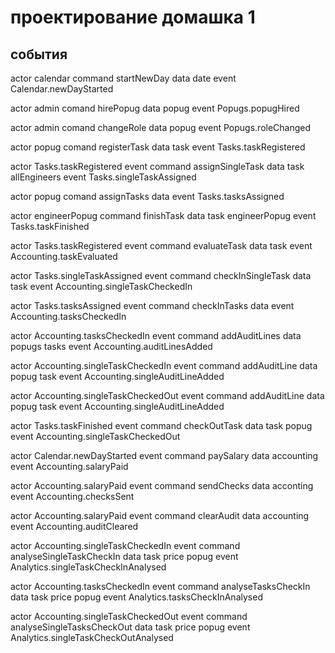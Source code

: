 # проектирование домашка 1

## события

actor calendar
command startNewDay
data date
event Calendar.newDayStarted

actor admin
comand hirePopug
data popug
event Popugs.popugHired

actor admin
comand changeRole
data popug
event Popugs.roleChanged

actor popug
comand registerTask
data task
event Tasks.taskRegistered

actor Tasks.taskRegistered event
command assignSingleTask
data task allEngineers
event Tasks.singleTaskAssigned

actor popug
comand assignTasks
data
event Tasks.tasksAssigned

actor engineerPopug
command finishTask
data task engineerPopug
event Tasks.taskFinished

actor Tasks.taskRegistered event
command evaluateTask
data task
event Accounting.taskEvaluated

actor Tasks.singleTaskAssigned event
command checkInSingleTask
data task
event Accounting.singleTaskCheckedIn

actor Tasks.tasksAssigned event
command checkInTasks
data
event Accounting.tasksCheckedIn

actor Accounting.tasksCheckedIn event
command addAuditLines
data popugs tasks
event Accounting.auditLinesAdded

actor Accounting.singleTaskCheckedIn event
command addAuditLine
data popug task
event Accounting.singleAuditLineAdded

actor Accounting.singleTaskCheckedOut event
command addAuditLine
data popug task
event Accounting.singleAuditLineAdded

actor Tasks.taskFinished event
command checkOutTask
data task popug
event Accounting.singleTaskCheckedOut

actor Calendar.newDayStarted event
command paySalary
data accounting
event Accounting.salaryPaid

actor Accounting.salaryPaid event
command sendChecks
data acconting
event Accounting.checksSent

actor Accounting.salaryPaid event
command clearAudit
data accounting
event Accounting.auditCleared

actor Accounting.singleTaskCheckedIn event
command analyseSingleTaskCheckIn
data task price popug
event Analytics.singleTaskCheckInAnalysed

actor Accounting.tasksCheckedIn event
command analyseTasksCheckIn
data task price popug
event Analytics.tasksCheckInAnalysed

actor Accounting.singleTaskCheckedOut event
command analyseSingleTasksCheckOut
data task price popug
event Analytics.singleTaskCheckOutAnalysed

